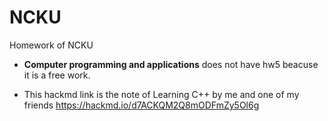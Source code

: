 # NCKU

Homework of NCKU 

* **Computer programming and applications** does not have hw5 beacuse it is a free work.


* This hackmd link is  the note of Learning C++ by me and one of my friends
https://hackmd.io/d7ACKQM2Q8mODFmZy5Ol6g
